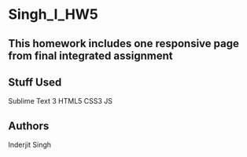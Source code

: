 # Singh_I_HW5
## This homework includes one responsive page from final integrated assignment


## Stuff Used
Sublime Text 3
HTML5
CSS3
JS


## Authors
Inderjit Singh